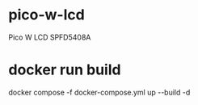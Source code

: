 # pico-w-lcd
Pico W LCD SPFD5408A

# docker run build
docker compose -f docker-compose.yml up --build -d
